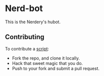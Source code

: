 # Nerd-bot

This is the Nerdery's hubot.

## Contributing

To contribute a [script](https://github.com/github/hubot/blob/master/docs/scripting.md):

* Fork the repo, and clone it locally.
* Hack that sweet magic that you do.
* Push to your fork and submit a pull request.

